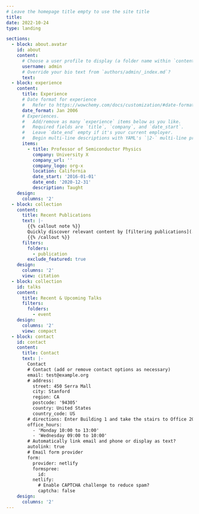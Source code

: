 ```yaml
---
# Leave the homepage title empty to use the site title
title:
date: 2022-10-24
type: landing

sections:
  - block: about.avatar
    id: about
    content:
      # Choose a user profile to display (a folder name within `content/authors/`)
      username: admin
      # Override your bio text from `authors/admin/_index.md`?
      text:
  - block: experience
    content:
      title: Experience
      # Date format for experience
      #   Refer to https://wowchemy.com/docs/customization/#date-format
      date_format: Jan 2006
      # Experiences.
      #   Add/remove as many `experience` items below as you like.
      #   Required fields are `title`, `company`, and `date_start`.
      #   Leave `date_end` empty if it's your current employer.
      #   Begin multi-line descriptions with YAML's `|2-` multi-line prefix.
      items:
        - title: Professor of Semiconductor Physics
          company: University X
          company_url: ''
          company_logo: org-x
          location: California
          date_start: '2016-01-01'
          date_end: '2020-12-31'
          description: Taught
    design:
      columns: '2'
  - block: collection
    content:
      title: Recent Publications
      text: |-
        {{% callout note %}}
        Quickly discover relevant content by [filtering publications](./publication/).
        {{% /callout %}}
      filters:
        folders:
          - publication
        exclude_featured: true
    design:
      columns: '2'
      view: citation
  - block: collection
    id: talks
    content:
      title: Recent & Upcoming Talks
      filters:
        folders:
          - event
    design:
      columns: '2'
      view: compact
  - block: contact
    id: contact
    content:
      title: Contact
      text: |-
        Contact
        # Contact (add or remove contact options as necessary)
        email: test@example.org
        # address:
          street: 450 Serra Mall
          city: Stanford
          region: CA
          postcode: '94305'
          country: United States
          country_code: US
        # directions: Enter Building 1 and take the stairs to Office 200 on Floor 2
        office_hours:
          - 'Monday 10:00 to 13:00'
          - 'Wednesday 09:00 to 10:00'
        # Automatically link email and phone or display as text?
        autolink: true
        # Email form provider
        form:
          provider: netlify
          formspree:
            id:
          netlify:
            # Enable CAPTCHA challenge to reduce spam?
            captcha: false
    design:
      columns: '2'
---
```

